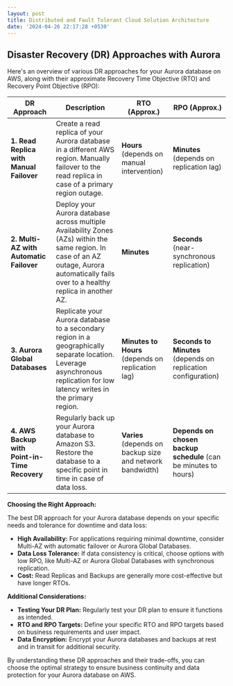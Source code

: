 ```yaml
---
layout: post
title: Distributed and Fault Tolerant Cloud Solution Architecture
date: '2024-04-26 22:17:28 +0530'
---
```


## Disaster Recovery (DR) Approaches with Aurora

Here's an overview of various DR approaches for your Aurora database on AWS, along with their approximate Recovery Time Objective (RTO) and Recovery Point Objective (RPO):

**DR Approach** | **Description** | **RTO (Approx.)** | **RPO (Approx.)**
---|---|---|---|
**1. Read Replica with Manual Failover** | Create a read replica of your Aurora database in a different AWS region. Manually failover to the read replica in case of a primary region outage. | **Hours** (depends on manual intervention) | **Minutes** (depends on replication lag)
**2. Multi-AZ with Automatic Failover** | Deploy your Aurora database across multiple Availability Zones (AZs) within the same region. In case of an AZ outage, Aurora automatically fails over to a healthy replica in another AZ. | **Minutes** | **Seconds** (near-synchronous replication)
**3. Aurora Global Databases** | Replicate your Aurora database to a secondary region in a geographically separate location. Leverage asynchronous replication for low latency writes in the primary region. | **Minutes to Hours** (depends on replication lag) | **Seconds to Minutes** (depends on replication configuration)
**4. AWS Backup with Point-in-Time Recovery** | Regularly back up your Aurora database to Amazon S3. Restore the database to a specific point in time in case of data loss. | **Varies** (depends on backup size and network bandwidth) | **Depends on chosen backup schedule** (can be minutes to hours)

**Choosing the Right Approach:**

The best DR approach for your Aurora database depends on your specific needs and tolerance for downtime and data loss:

* **High Availability:** For applications requiring minimal downtime, consider Multi-AZ with automatic failover or Aurora Global Databases.
* **Data Loss Tolerance:** If data consistency is critical, choose options with low RPO, like Multi-AZ or Aurora Global Databases with synchronous replication.
* **Cost:** Read Replicas and Backups are generally more cost-effective but have longer RTOs.

**Additional Considerations:**

* **Testing Your DR Plan:** Regularly test your DR plan to ensure it functions as intended.
* **RTO and RPO Targets:** Define your specific RTO and RPO targets based on business requirements and user impact.
* **Data Encryption:** Encrypt your Aurora databases and backups at rest and in transit for additional security.

By understanding these DR approaches and their trade-offs, you can choose the optimal strategy to ensure business continuity and data protection for your Aurora database on AWS.
